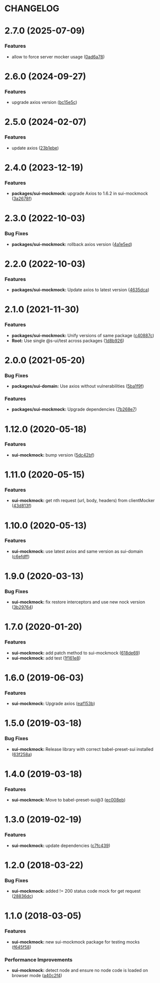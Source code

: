 # CHANGELOG

# 2.7.0 (2025-07-09)


### Features

* allow to force server mocker usage ([0ad6a78](https://github.com/SUI-Components/sui/commit/0ad6a78dfbfb650d69acae283a9161296403fc7f))



# 2.6.0 (2024-09-27)


### Features

* upgrade axios version ([bc15e5c](https://github.com/SUI-Components/sui/commit/bc15e5c661036bdabdb78b028acefe362b8eebc9))



# 2.5.0 (2024-02-07)


### Features

* update axios ([23b1ebe](https://github.com/SUI-Components/sui/commit/23b1ebe6570935aeedfbfbc54e30c0c168d947e1))



# 2.4.0 (2023-12-19)


### Features

* **packages/sui-mockmock:** upgrade Axios to 1.6.2 in sui-mockmock ([3a2678f](https://github.com/SUI-Components/sui/commit/3a2678fd37945653699c46bdef8732c4fdce9274))



# 2.3.0 (2022-10-03)


### Bug Fixes

* **packages/sui-mockmock:** rollback axios version ([4a1e5ed](https://github.com/SUI-Components/sui/commit/4a1e5eda534075b0eacba473cc90d08cf894c451))



# 2.2.0 (2022-10-03)


### Features

* **packages/sui-mockmock:** Update axios to latest version ([4635dca](https://github.com/SUI-Components/sui/commit/4635dca20ec94b5fce834fba0c8932384b5c1997))



# 2.1.0 (2021-11-30)


### Features

* **packages/sui-mockmock:** Unify versions of same package ([c40887c](https://github.com/SUI-Components/sui/commit/c40887c92a70df2e65043ee9b0666bc8dd4b2e45))
* **Root:** Use single @s-ui/test across packages ([1d8b926](https://github.com/SUI-Components/sui/commit/1d8b926e727cab44d599767ee13076bc451663bc))



# 2.0.0 (2021-05-20)


### Bug Fixes

* **packages/sui-domain:** Use axios without vulnerabilities ([5ba1f9f](https://github.com/SUI-Components/sui/commit/5ba1f9f3c203e6cf843e6347220cdfbf9772aefa))


### Features

* **packages/sui-mockmock:** Upgrade dependencies ([7b268e7](https://github.com/SUI-Components/sui/commit/7b268e7450448ab88b9f05c9dcc0aed3023cd962))



# 1.12.0 (2020-05-18)


### Features

* **sui-mockmock:** bump version ([5dc42bf](https://github.com/SUI-Components/sui/commit/5dc42bf878eeba95624f226f7039013a24183e2c))



# 1.11.0 (2020-05-15)


### Features

* **sui-mockmock:** get nth request (url, body, headers) from clientMocker ([43d813f](https://github.com/SUI-Components/sui/commit/43d813fe0ac12628c9efc336d54b711586952410))



# 1.10.0 (2020-05-13)


### Features

* **sui-mockmock:** use latest axios and same version as sui-domain ([c6efdff](https://github.com/SUI-Components/sui/commit/c6efdff1bce0eda29344b2f1b2cfcf4b559007fe))



# 1.9.0 (2020-03-13)


### Bug Fixes

* **sui-mockmock:** fix restore interceptors and use new nock version ([3b29764](https://github.com/SUI-Components/sui/commit/3b297642012911423d85e695d4db2620244a095d))



# 1.7.0 (2020-01-20)


### Features

* **sui-mockmock:** add patch method to sui-mockmock ([618de69](https://github.com/SUI-Components/sui/commit/618de694f755d9a9b42b9d827ddaf0ab959c8bdb))
* **sui-mockmock:** add test ([1f161e8](https://github.com/SUI-Components/sui/commit/1f161e8901387e4e2d07929fdc61c51215b2ca00))



# 1.6.0 (2019-06-03)


### Features

* **sui-mockmock:** Upgrade axios ([eaf153b](https://github.com/SUI-Components/sui/commit/eaf153b4f92becd7fd541969bd611ed2621c464c))



# 1.5.0 (2019-03-18)


### Bug Fixes

* **sui-mockmock:** Release library with correct babel-preset-sui installed ([63f258a](https://github.com/SUI-Components/sui/commit/63f258af58d64fa939195f0b1c5e21734d777948))



# 1.4.0 (2019-03-18)


### Features

* **sui-mockmock:** Move to babel-preset-sui@3 ([ec008eb](https://github.com/SUI-Components/sui/commit/ec008ebe41a91bdaf344b43e2ec6909e89c0f89d))



# 1.3.0 (2019-02-19)


### Features

* **sui-mockmock:** update dependencies ([c7fc439](https://github.com/SUI-Components/sui/commit/c7fc4390d1ad59f2ca365f9f6de0eb0fbdf998c9))



# 1.2.0 (2018-03-22)


### Bug Fixes

* **sui-mockmock:** added != 200 status code mock for get request ([28836dc](https://github.com/SUI-Components/sui/commit/28836dc36286ebef5e934141cffe1f726699cfc3))



# 1.1.0 (2018-03-05)


### Features

* **sui-mockmock:** new sui-mockmock package for testing mocks ([f645f58](https://github.com/SUI-Components/sui/commit/f645f5824f7535bd97c09917bb83911f28feacf8))


### Performance Improvements

* **sui-mockmock:** detect node and ensure no node code is loaded on browser mode ([a40c2f4](https://github.com/SUI-Components/sui/commit/a40c2f49394fad8631f8e23e09f4a74dcb7bbb40))